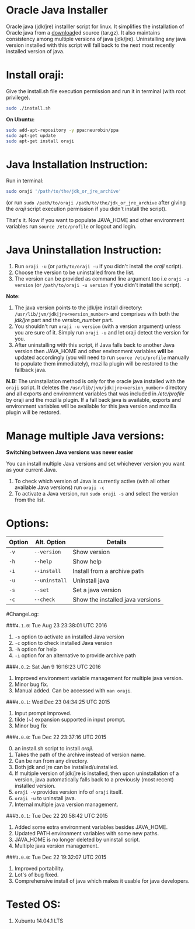 Oracle Java Installer
====================

Oracle java (jdk/jre) installler script for linux. It simplifies the installation of Oracle java from a [download](http://www.oracle.com/technetwork/java/javase/downloads/index.html)ed source (tar.gz). It also maintains consistency among multiple versions of java (jdk/jre). Uninstalling any java version installed with this script will fall back to the next most recently installed version of java.

Install oraji:
=====================

Give the <span class="light-quote">install.sh</span> file execution permission and run it in terminal (with root privilege).

```sh
sudo ./install.sh
```
**On Ubuntu:**

```sh
sudo add-apt-repository -y ppa:neurobin/ppa
sudo apt-get update
sudo apt-get install oraji
```

Java Installation Instruction:
=============================

Run in terminal:

```sh
sudo oraji '/path/to/the/jdk_or_jre_archive'
```
(or run `sudo /path/to/oraji /path/to/the/jdk_or_jre_archive` after giving the *oraji* script execution permission if you didn't install the script).

That's it. Now if you want to populate JAVA_HOME and other environment variables run `source /etc/profile` or logout and login.


Java Uninstallation Instruction:
============================

1. Run `oraji -u` (or `path/to/oraji -u` if you didn't install the *oraji* script).
2. Choose the version to be uninstalled from the list.
3. The version can be provided as command line argument too i.e `oraji -u version` (or `/path/to/oraji -u version` if you didn't install the script).

**Note:**

1. The java version points to the jdk/jre install directory: `/usr/lib/jvm/jdk|jre<version_number>` and comprises with both the *jdk/jre* part and the *version_number* part.
2. You shouldn't run `oraji -u version` (with a version argument) unless you are sure of it. Simply run `oraji -u` and let oraji detect the version for you.
3. After uninstalling with this script, if Java falls back to another Java version then JAVA_HOME and other environment variables **will** be updated accordingly (you will need to run `source /etc/profile` manually to populate them immediately),  mozilla plugin will be restored to the fallback java.

**N.B:** The uninstallation method is only for the oracle java installed with the `oraji` script. It deletes the `/usr/lib/jvm/jdk|jre<version_number>` directory and all exports and environment variables that was included in */etc/profile* by oraji and the mozilla plugin. If a fall back java is available, exports and environment variables will be available for this java version and mozilla plugin will be restored.


Manage multiple Java versions:
===========================

**Switching between Java versions was never easier**

You can install multiple Java versions and set whichever version you want as your current Java.

1. To check which version of Java is currently active (with all other available Java versions) run `oraji -c`
2. To activate a Java version, run `sudo oraji -s` and select the version from the list.


Options:
=======

Option | Alt. Option | Details
---- | ------ | -----
`-v` | `--version`    | Show version
`-h` | `--help`       | Show help
`-i` | `--install`    | Install from a archive path
`-u` | `--uninstall`  | Uninstall java
`-s` | `--set`        | Set a java version
`-c` | `--check`      | Show the installed java versions


#ChangeLog:

###`4.1.0`: <span class="light-quote">Tue Aug 23 23:38:01 UTC 2016</span>

1. `-s` option to activate an installed Java version
2. `-c` option to check installed Java version
3. `-h` option for help
4. `-i` option for an alternative to provide archive path

###`4.0.2`: <span class="light-quote">Sat Jan  9 16:16:23 UTC 2016</span>

1. Improved environment variable management for multiple java version.
2. Minor bug fix.
3. Manual added. Can be accessed with `man oraji`.

###`4.0.1`: <span class="light-quote">Wed Dec 23 04:34:25 UTC 2015</span>

1. Input prompt improved.
2. tilde (~) expansion supported in input prompt.
3. Minor bug fix

###`4.0.0`: <span class="light-quote">Tue Dec 22 23:37:16 UTC 2015</span>

0. an install.sh script to install *oraji*.
1. Takes the path of the archive instead of version name.
2. Can be run from any directory.
3. Both jdk and jre can be installed/uinstalled.
4. If multiple version of jdk/jre is installed, then upon uninstallation of a version, java automatically falls back to a previously (most recent) installed version.
5. `oraji -v` provides version info of `oraji` itself.
6. `oraji -u` to uninstall java.
7. Internal multiple java version management.

###`3.0.1`: <span class="light-quote">Tue Dec 22 20:58:42 UTC 2015</span>

1. Added some extra environment variables besides JAVA_HOME.
2. Updated PATH environment variables with some new paths.
3. JAVA_HOME is no longer deleted by uninstall script.
4. Multiple java version management.

###`3.0.0`: <span class="light-quote">Tue Dec 22 19:32:07 UTC 2015</span>

1. Improved portability.
2. Lot's of bug fixed.
3. Comprehensive install of java which makes it usable for java developers.

Tested OS:
=============

1. Xubuntu 14.04.1 LTS

